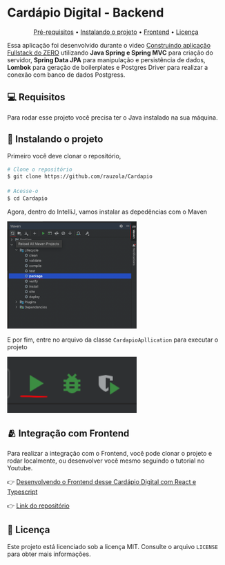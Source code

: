 <h1>Cardápio Digital - Backend</h1>

<p align="center">
  <a href="#pre-requisites">Pré-requisitos</a> •
  <a href="#how-to-use">Instalando o projeto</a> •
  <a href="#related">Frontend</a> •
  <a href="#license">Licença</a>
</p>

Essa aplicação foi desenvolvido durante o video [Construindo aplicação Fullstack do ZERO](https://youtu.be/lUVureR5GqI?si=d-fHBagSO6bjX58G) utilizando **Java Spring e Spring MVC** para criação do servidor, **Spring Data JPA** para manipulação e persistência de dados, **Lombok** para geração de boilerplates e Postgres Driver para realizar a conexão com banco de dados Postgress.

<h2 id="pre-requisites">💻 Requisitos</h2>

Para rodar esse projeto você precisa ter o Java instalado na sua máquina.

<h2 id="how-to-use"> 🚀 Instalando o projeto</h2>

Primeiro você deve clonar o repositório,

```bash
# Clone o repositório
$ git clone https://github.com/rauzola/Cardapio

# Acesse-o
$ cd Cardapio
```

Agora, dentro do IntelliJ, vamos instalar as depedências com o Maven

<img width="300px" src="https://github.com/Fernanda-Kipper/backend-cardapio-digital/blob/main/.github/instalar-deps.png">

E por fim, entre no arquivo da classe `CardapioApllication` para executar o projeto

<img width="300px" src="https://github.com/Fernanda-Kipper/backend-cardapio-digital/blob/main/.github/executar.png">

<h2 id="related">🫂 Integração com Frontend</h2>

Para realizar a integração com o Frontend, você pode clonar o projeto e rodar localmente, ou desenvolver você mesmo seguindo o tutorial no Youtube.

👉 [Desenvolvendo o Frontend desse Cardápio Digital com React e Typescript](https://www.youtube.com/watch?v=WHruc3_2z68)

👉 [Link do repositório](https://github.com/Fernanda-Kipper/frontend-cardapio-digital)


<h2 id="related">📝 Licença</h2>

Este projeto está licenciado sob a licença MIT. Consulte o arquivo `LICENSE` para obter mais informações.

